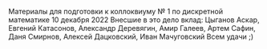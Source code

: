 Материалы для подготовки к коллоквиуму № 1 по дискретной математике
10 декабря 2022
Внесшие в это дело вклад: Цыганов Аскар, Евгений Катасонов, Александр Деревягин, Амир Галеев, Артем Сафин, Даня Смирнов, Алексей Дацковский, Иван Мачуговский
Всем удачи ;)
